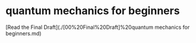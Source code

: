 # quantum mechanics for beginners

[Read the Final Draft](./[00%20Final%20Draft]%20quantum mechanics for beginners.md)
